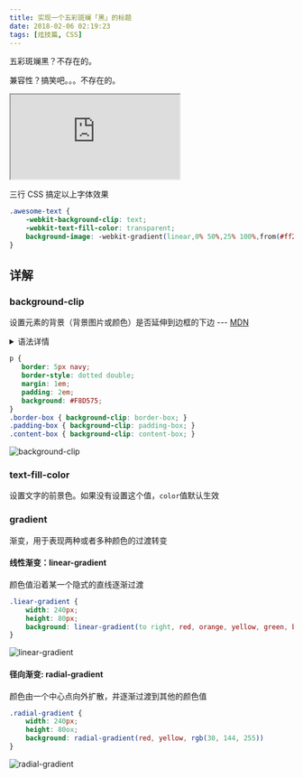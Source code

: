 ```yaml
---
title: 实现一个五彩斑斓「黑」的标题
date: 2018-02-06 02:19:23
tags: [炫技篇, CSS]
---
```


五彩斑斓黑？不存在的。

兼容性？搞笑吧。。。不存在的。

<iframe src="https://x-bao.github.io/awesome-css/colorfule%20black/index.html"  frameborder="1" scrolling="no"> </iframe>

三行 CSS 搞定以上字体效果

```CSS
.awesome-text {
    -webkit-background-clip: text;
    -webkit-text-fill-color: transparent;
    background-image: -webkit-gradient(linear,0% 50%,25% 100%,from(#ff2c2c),to(#7a5e91));
}
```

## 详解

### background-clip

设置元素的背景（背景图片或颜色）是否延伸到边框的下边 --- [MDN](https://developer.mozilla.org/zh-CN/docs/Web/CSS/background-clip)

<details>
<summary>语法详情</summary>
- 背景被裁剪为文字的前景色：`background-clip: text;`
- 背景延伸到边框外沿，但在边框之下: `background-clip: content-box;`
- 背景延伸到内边距外沿，边框下没有背景: `background-clip: padding-box;`
- 背景裁剪到内容外沿: `background-clip: content-box;`
</details>

```CSS
p {
   border: 5px navy;
   border-style: dotted double;
   margin: 1em;
   padding: 2em;
   background: #F8D575;
}
.border-box { background-clip: border-box; }
.padding-box { background-clip: padding-box; }
.content-box { background-clip: content-box; }
```

![background-clip](https://i.loli.net/2018/02/06/5a795c048b467.jpg)

### text-fill-color

设置文字的前景色。如果没有设置这个值，`color`值默认生效

### gradient

渐变，用于表现两种或者多种颜色的过渡转变

#### 线性渐变：linear-gradient

颜色值沿着某一个隐式的直线逐渐过渡

```CSS
.liear-gradient {
    width: 240px;
    height: 80px;
    background: linear-gradient(to right, red, orange, yellow, green, blue, indigo, violet)
}
```

![linear-gradient](https://i.loli.net/2018/02/06/5a795be74062b.png)

#### 径向渐变: radial-gradient

颜色由一个中心点向外扩散，并逐渐过渡到其他的颜色值

```CSS
.radial-gradient {
    width: 240px;
    height: 80ox;
    background: radial-gradient(red, yellow, rgb(30, 144, 255))
}
```

![radial-gradient](https://i.loli.net/2018/02/06/5a795c046082b.png)

